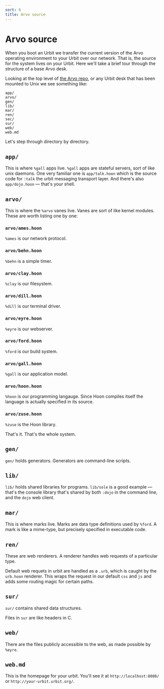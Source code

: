 ```yaml
---
sort: 6
title: Arvo source
---
```


# Arvo source

When you boot an Urbit we transfer the current version of the Arvo operating environment to your Urbit over our network.  That is, the source for the system lives on your Urbit.  Here we'll take a brief tour through the structure of a base Arvo desk.  

Looking at the top level of [the Arvo repo](http://github.com/urbit/arvo), or any Urbit desk that has been mounted to Unix we see something like:

    app/
    arvo/
    gen/
    lib/
    mar/
    ren/
    sec/
    sur/
    web/
    web.md

Let's step through directory by directory.

## `app/` 

This is where `%gall` apps live.  `%gall` apps are stateful servers, sort of like unix daemons.  One very familiar one is `app/talk.hoon` which is the source code for `:talk` the urbit messaging transport layer.  And there's also `app/dojo.hoon` — that's your shell.

## `arvo/`

This is where the `%arvo` vanes live.  Vanes are sort of like kernel modules. These are worth listing one by one:

### `arvo/ames.hoon`

`%ames` is our network protocol.

### `arvo/behn.hoon`

`%behn` is a simple timer.

### `arvo/clay.hoon`

`%clay` is our filesystem.

### `arvo/dill.hoon`

`%dill` is our terminal driver.

### `arvo/eyre.hoon`

`%eyre` is our webserver.

### `arvo/ford.hoon`

`%ford` is our build system.

### `arvo/gall.hoon`

`%gall` is our application model.

### `arvo/hoon.hoon`

`%hoon` is our programming langauge.  Since Hoon compiles itself the language is actually specified in its source.

### `arvo/zuse.hoon`

`%zuse` is the Hoon library.  

That's it.  That's the whole system. 

## `gen/`

`gen/` holds generators.  Generators are command-line scripts.

## `lib/`

`lib/` holds shared libraries for programs. `lib/sole` is a good example — that's the console library that's shared by both `:dojo` in the command line, and the `dojo` web client.

## `mar/`

This is where marks live.  Marks are data type definitions used by `%ford`.  A mark is like a mime-type, but precisely specified in executable code.  

## `ren/`

These are web renderers.  A renderer handles web requests of a particular type.  

Default web requets in urbit are handled as a `.urb`, which is caught by the `urb.hoon` renderer.  This wraps the request in our default `css` and `js` and adds some routing magic for certain paths.

## `sur/`

`sur/` contains shared data structures.  

Files in `sur` are like headers in C.

## `web/`

There are the files publicly accessible to the web, as made possible by `%eyre`.

## `web.md`

This is the homepage for your urbit.  You'll see it at `http://localhost:8080/` or `http://your-urbit.urbit.org/`.


